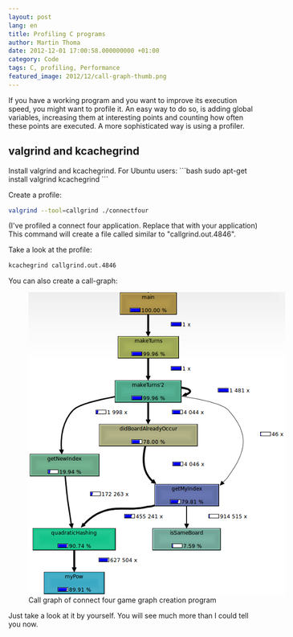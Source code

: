 ```yaml
---
layout: post
lang: en
title: Profiling C programs
author: Martin Thoma
date: 2012-12-01 17:00:58.000000000 +01:00
category: Code
tags: C, profiling, Performance
featured_image: 2012/12/call-graph-thumb.png
---
```

If you have a working program and you want to improve its execution speed, you might want to profile it. An easy way to do so, is adding global variables, increasing them at interesting points and counting how often these points are executed. A more sophisticated way is using a profiler.

<h2>valgrind and kcachegrind</h2>
Install valgrind and kcachegrind. For Ubuntu users:
```bash
sudo apt-get install valgrind kcachegrind
```

Create a profile:
```bash
valgrind --tool=callgrind ./connectfour
```
(I've profiled a connect four application. Replace that with your application)
This command will create a file called similar to "callgrind.out.4846".

Take a look at the profile:
```bash
kcachegrind callgrind.out.4846
```

You can also create a call-graph:
<figure class="aligncenter">
            <a href="../images/2012/11/call-graph2.png"><img src="../images/2012/11/call-graph2.png" alt="Call graph of connect four game graph creation program" style="max-width:512px;max-height:601px" class="size-full wp-image-49691"/></a>
            <figcaption class="text-center">Call graph of connect four game graph creation program</figcaption>
        </figure>

Just take a look at it by yourself. You will see much more than I could tell you now.
